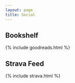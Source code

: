 ```yaml
---
layout: page
title: Social
---
```

## Bookshelf
{% include goodreads.html %}

## Strava Feed
{% include strava.html %}

